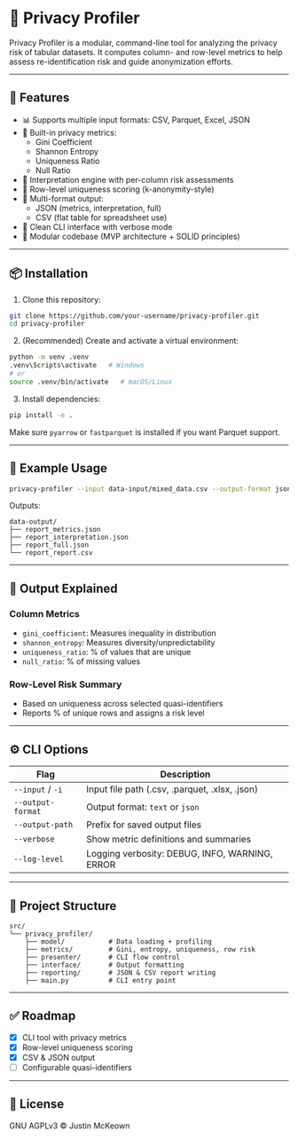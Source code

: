 # 🔐 Privacy Profiler

Privacy Profiler is a modular, command-line tool for analyzing the privacy risk of tabular datasets. It computes column- and row-level metrics to help assess re-identification risk and guide anonymization efforts.

---

## 🚀 Features

- 📊 Supports multiple input formats: CSV, Parquet, Excel, JSON
- 🧮 Built-in privacy metrics:
  - Gini Coefficient
  - Shannon Entropy
  - Uniqueness Ratio
  - Null Ratio
- 🧠 Interpretation engine with per-column risk assessments
- 🔎 Row-level uniqueness scoring (k-anonymity-style)
- 🧾 Multi-format output:
  - JSON (metrics, interpretation, full)
  - CSV (flat table for spreadsheet use)
- 🧰 Clean CLI interface with verbose mode
- 🧱 Modular codebase (MVP architecture + SOLID principles)

---

## 📦 Installation

1. Clone this repository:

```bash
git clone https://github.com/your-username/privacy-profiler.git
cd privacy-profiler
```

2. (Recommended) Create and activate a virtual environment:

```bash
python -m venv .venv
.venv\Scripts\activate   # Windows
# or
source .venv/bin/activate   # macOS/Linux
```

3. Install dependencies:

```bash
pip install -e .
```

Make sure `pyarrow` or `fastparquet` is installed if you want Parquet support.

---

## 🧪 Example Usage

```bash
privacy-profiler --input data-input/mixed_data.csv --output-format json --output-path data-output/report.json
```

Outputs:

```
data-output/
├── report_metrics.json
├── report_interpretation.json
├── report_full.json
└── report_report.csv
```

---

## 🧠 Output Explained

### Column Metrics

- `gini_coefficient`: Measures inequality in distribution
- `shannon_entropy`: Measures diversity/unpredictability
- `uniqueness_ratio`: % of values that are unique
- `null_ratio`: % of missing values

### Row-Level Risk Summary

- Based on uniqueness across selected quasi-identifiers
- Reports % of unique rows and assigns a risk level

---

## ⚙️ CLI Options

| Flag              | Description                                           |
|-------------------|-------------------------------------------------------|
| `--input` / `-i`   | Input file path (.csv, .parquet, .xlsx, .json)       |
| `--output-format` | Output format: `text` or `json`                       |
| `--output-path`   | Prefix for saved output files                         |
| `--verbose`       | Show metric definitions and summaries                 |
| `--log-level`     | Logging verbosity: DEBUG, INFO, WARNING, ERROR        |

---

## 📂 Project Structure

```
src/
└── privacy_profiler/
    ├── model/           # Data loading + profiling
    ├── metrics/         # Gini, entropy, uniqueness, row risk
    ├── presenter/       # CLI flow control
    ├── interface/       # Output formatting
    ├── reporting/       # JSON & CSV report writing
    ├── main.py          # CLI entry point
```

---

## ✅ Roadmap

- [x] CLI tool with privacy metrics
- [x] Row-level uniqueness scoring
- [x] CSV & JSON output
- [ ] Configurable quasi-identifiers

---

## 📄 License

GNU AGPLv3 © Justin McKeown
